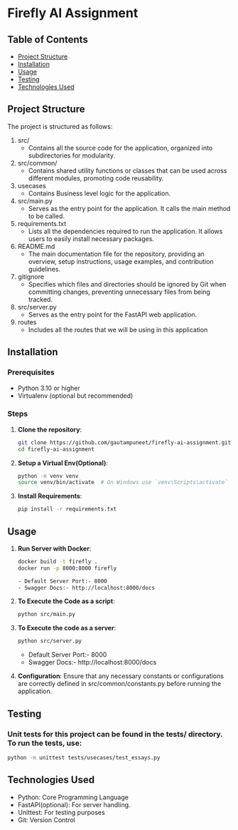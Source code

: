 # Firefly AI Assignment

## Table of Contents

- [Project Structure](#project-structure)
- [Installation](#installation)
- [Usage](#usage)
- [Testing](#testing)
- [Technologies Used](#technologies-used)

## Project Structure

The project is structured as follows:

1. src/ 
   * Contains all the source code for the application, organized into subdirectories for modularity.
2. src/common/
   * Contains shared utility functions or classes that can be used across different modules, promoting code reusability.
3. usecases
   * Contains Business level logic for the application.
4. src/main.py 
   * Serves as the entry point for the application. It calls the main method to be called.
5. requirements.txt 
   * Lists all the dependencies required to run the application. It allows users to easily install necessary packages.
6. README.md 
   * The main documentation file for the repository, providing an overview, setup instructions, usage examples, and contribution guidelines.
7. gitignore
   * Specifies which files and directories should be ignored by Git when committing changes, preventing unnecessary files from being tracked.
8. src/server.py
   * Serves as the entry point for the FastAPI web application.
9. routes
   * Includes all the routes that we will be using in this application

## Installation

### Prerequisites

- Python 3.10 or higher
- Virtualenv (optional but recommended)

### Steps

1. **Clone the repository**:
   ```bash
   git clone https://github.com/gautampuneet/firefly-ai-assignment.git
   cd firefly-ai-assignment
   ```

2. **Setup a Virtual Env(Optional)**:
   ```bash
   python -m venv venv
   source venv/bin/activate  # On Windows use `venv\Scripts\activate`
   ```

3. **Install Requirements**:
   ```bash
   pip install -r requirements.txt
   ```

## Usage
1. **Run Server with Docker**:
   ```bash
   docker build -t firefly .
   docker run -p 8000:8000 firefly
   
   - Default Server Port:- 8000
   - Swagger Docs:- http://localhost:8000/docs
   ```
2. **To Execute the Code as a script**:
   ```bash
   python src/main.py
   ```

3. **To Execute the code as a server**:
   ```bash
   python src/server.py
   ```
   - Default Server Port:- 8000
   - Swagger Docs:- http://localhost:8000/docs

4. **Configuration**:
   Ensure that any necessary constants or configurations are correctly defined in src/common/constants.py before running the application.

## Testing

### Unit tests for this project can be found in the tests/ directory. To run the tests, use:
   ```bash
   python -m unittest tests/usecases/test_essays.py
   
   ```

## Technologies Used

   * Python: Core Programming Language
   * FastAPI(optional): For server handling.
   * Unittest: For testing purposes
   * Git: Version Control
